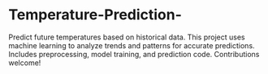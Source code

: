 # Temperature-Prediction-
Predict future temperatures based on historical data. This project uses machine learning to analyze trends and patterns for accurate predictions. Includes preprocessing, model training, and prediction code. Contributions welcome!
